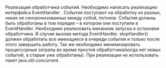 Реализация обработчика событий. 
Необходимо написать реализацию  интерфейса EventHandler .  События поступают на обработку из разных, никак не синхронизованных между собой,  потоков.  События должны быть обработаны в том порядке – в котором они поступили в EventHandler. Необходимо реализовать механизм запуска и остановки обработчика.  В случае вызова метода EventHandler. stopHandler()  должен обработать все имеющиеся в очереди события и только после этого завершить работу. Так же необходимо минимизировать процессорные затраты во время простоя обработчика(когда нет новых событий,  а старые уже обработаны). При реализации не использовать пакет java.util.concurrent.
